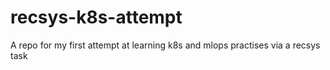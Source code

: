 # recsys-k8s-attempt
A repo for my first attempt at learning k8s and mlops practises via a recsys task
